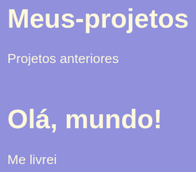 # Meus-projetos
Projetos anteriores
<!DOCTYPE html>
<html lang="pt-br">
<head>
    <meta charset="UTF-8">
    <meta http-equiv="X-UA-Compatible" content="IE=edge">
    <meta name="viewport" content="width=device-width, initial-scale=1.0">
    <title>Meu primeiro programa</title>
    <style>
        body{
            background-color: rgb(144, 144, 221);
            color:cornsilk;
            font: normal 20pt Arial;
        }
    </style>
</head>
<body>
    <h1>Olá, mundo!</h1>
    <p>Me livrei</p>
    <script>
     var n1 = Number(window.prompt("Digite um número: "))
     var n2 = Number(window.prompt("Digite outro número: "))
     var s = n1 + n2
     window.alert("A soma dos valores é " + s)
    </script>
</body>
</html>
